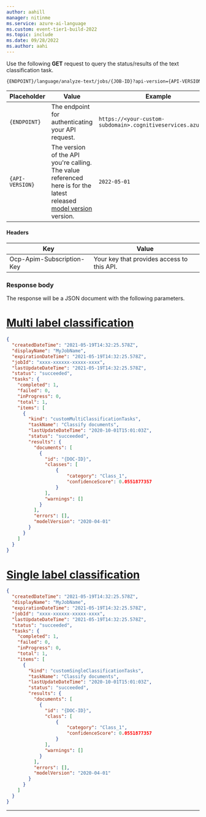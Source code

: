 ```yaml
---
author: aahill
manager: nitinme
ms.service: azure-ai-language
ms.custom: event-tier1-build-2022
ms.topic: include
ms.date: 09/28/2022
ms.author: aahi
---
```


Use the following **GET** request to query the status/results of the text classification task. 

```rest
{ENDPOINT}/language/analyze-text/jobs/{JOB-ID}?api-version={API-VERSION}
```
|Placeholder  |Value  | Example |
|---------|---------|---------|
|`{ENDPOINT}`     | The endpoint for authenticating your API request.   | `https://<your-custom-subdomain>.cognitiveservices.azure.com` |
|`{API-VERSION}`     | The version of the API you're calling. The value referenced here is for the latest released [model version](../../../concepts/model-lifecycle.md#choose-the-model-version-used-on-your-data) version.  | `2022-05-01` |

#### Headers

|Key|Value|
|--|--|
|Ocp-Apim-Subscription-Key| Your key that provides access to this API.|

### Response body

The response will be a JSON document with the following parameters.

# [Multi label classification](#tab/multi-classification)

```json
{
  "createdDateTime": "2021-05-19T14:32:25.578Z",
  "displayName": "MyJobName",
  "expirationDateTime": "2021-05-19T14:32:25.578Z",
  "jobId": "xxxx-xxxxxx-xxxxx-xxxx",
  "lastUpdateDateTime": "2021-05-19T14:32:25.578Z",
  "status": "succeeded",
  "tasks": {
    "completed": 1,
    "failed": 0,
    "inProgress": 0,
    "total": 1,
    "items": [
      {
        "kind": "customMultiClassificationTasks",
        "taskName": "Classify documents",
        "lastUpdateDateTime": "2020-10-01T15:01:03Z",
        "status": "succeeded",
        "results": {
          "documents": [
            {
              "id": "{DOC-ID}",
              "classes": [
                  {
                      "category": "Class_1",
                      "confidenceScore": 0.0551877357
                  }
              ],
              "warnings": []
            }
          ],
          "errors": [],
          "modelVersion": "2020-04-01"
        }
      }
    ]
  }
}

```

# [Single label classification](#tab/single-classification)


```json
{
  "createdDateTime": "2021-05-19T14:32:25.578Z",
  "displayName": "MyJobName",
  "expirationDateTime": "2021-05-19T14:32:25.578Z",
  "jobId": "xxxx-xxxxxx-xxxxx-xxxx",
  "lastUpdateDateTime": "2021-05-19T14:32:25.578Z",
  "status": "succeeded",
  "tasks": {
    "completed": 1,
    "failed": 0,
    "inProgress": 0,
    "total": 1,
    "items": [
      {
        "kind": "customSingleClassificationTasks",
        "taskName": "Classify documents",
        "lastUpdateDateTime": "2020-10-01T15:01:03Z",
        "status": "succeeded",
        "results": {
          "documents": [
            {
              "id": "{DOC-ID}",
              "class": [
                  {
                      "category": "Class_1",
                      "confidenceScore": 0.0551877357
                  }
              ],
              "warnings": []
            }
          ],
          "errors": [],
          "modelVersion": "2020-04-01"
        }
      }
    ]
  }
}

```

---
